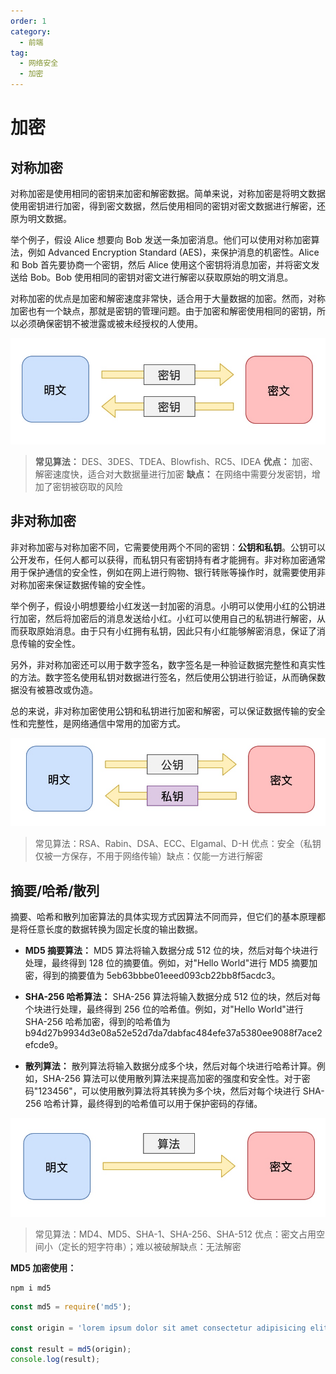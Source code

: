 ```yaml
---
order: 1
category:
  - 前端
tag:
  - 网络安全
  - 加密
---
```


# 加密

## 对称加密

对称加密是使用相同的密钥来加密和解密数据。简单来说，对称加密是将明文数据使用密钥进行加密，得到密文数据，然后使用相同的密钥对密文数据进行解密，还原为明文数据。

举个例子，假设 Alice 想要向 Bob 发送一条加密消息。他们可以使用对称加密算法，例如 Advanced Encryption Standard (AES)，来保护消息的机密性。Alice 和 Bob 首先要协商一个密钥，然后 Alice 使用这个密钥将消息加密，并将密文发送给 Bob。Bob 使用相同的密钥对密文进行解密以获取原始的明文消息。

对称加密的优点是加密和解密速度非常快，适合用于大量数据的加密。然而，对称加密也有一个缺点，那就是密钥的管理问题。由于加密和解密使用相同的密钥，所以必须确保密钥不被泄露或被未经授权的人使用。

![](./images/16807652176140.jpg)

> **常见算法：** DES、3DES、TDEA、Blowfish、RC5、IDEA **优点：** 加密、解密速度快，适合对大数据量进行加密 **缺点：** 在网络中需要分发密钥，增加了密钥被窃取的风险

## 非对称加密

非对称加密与对称加密不同，它需要使用两个不同的密钥：**公钥和私钥**。公钥可以公开发布，任何人都可以获得，而私钥只有密钥持有者才能拥有。非对称加密通常用于保护通信的安全性，例如在网上进行购物、银行转账等操作时，就需要使用非对称加密来保证数据传输的安全性。

举个例子，假设小明想要给小红发送一封加密的消息。小明可以使用小红的公钥进行加密，然后将加密后的消息发送给小红。小红可以使用自己的私钥进行解密，从而获取原始消息。由于只有小红拥有私钥，因此只有小红能够解密消息，保证了消息传输的安全性。

另外，非对称加密还可以用于数字签名，数字签名是一种验证数据完整性和真实性的方法。数字签名使用私钥对数据进行签名，然后使用公钥进行验证，从而确保数据没有被篡改或伪造。

总的来说，非对称加密使用公钥和私钥进行加密和解密，可以保证数据传输的安全性和完整性，是网络通信中常用的加密方式。

![](./images/16807652417568.jpg)

> 常见算法：RSA、Rabin、DSA、ECC、Elgamal、D-H 优点：安全（私钥仅被一方保存，不用于网络传输）缺点：仅能一方进行解密

## 摘要/哈希/散列

摘要、哈希和散列加密算法的具体实现方式因算法不同而异，但它们的基本原理都是将任意长度的数据转换为固定长度的输出数据。

- **MD5 摘要算法：** MD5 算法将输入数据分成 512 位的块，然后对每个块进行处理，最终得到 128 位的摘要值。例如，对"Hello World"进行 MD5 摘要加密，得到的摘要值为 5eb63bbbe01eeed093cb22bb8f5acdc3。

- **SHA-256 哈希算法：** SHA-256 算法将输入数据分成 512 位的块，然后对每个块进行处理，最终得到 256 位的哈希值。例如，对"Hello World"进行 SHA-256 哈希加密，得到的哈希值为 b94d27b9934d3e08a52e52d7da7dabfac484efe37a5380ee9088f7ace2efcde9。

- **散列算法：** 散列算法将输入数据分成多个块，然后对每个块进行哈希计算。例如，SHA-256 算法可以使用散列算法来提高加密的强度和安全性。对于密码"123456"，可以使用散列算法将其转换为多个块，然后对每个块进行 SHA-256 哈希计算，最终得到的哈希值可以用于保护密码的存储。

![](./images/16807655888550.jpg)

> 常见算法：MD4、MD5、SHA-1、SHA-256、SHA-512 优点：密文占用空间小（定长的短字符串）；难以被破解缺点：无法解密

**MD5 加密使用：**

```shell
npm i md5
```

```js
const md5 = require('md5');

const origin = 'lorem ipsum dolor sit amet consectetur adipisicing elit. Quisquam, quod.';

const result = md5(origin);
console.log(result);
```
